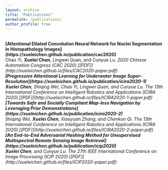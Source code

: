 ```yaml
---
layout: archive
title: "Publications"
permalink: /publications/
author_profile: true
---
```

<br>
<b>[Attentional Dilated Convolution Neural Network for Nuclei Segmentation in Histopathology Images](https://xueleichen.github.io/publication/cac2020)</b><br>
Chao Yi, <b>Xuelei Chen</b>, Lingwei Quan, and Cunyue Lu.  
<i>2020 Chinese Automation Congress (CAC 2020).[[PDF]](http://xueleichen.github.io/files/CAC2020-paper.pdf)

<br>
<b>[Progressive Attentional Learning for Underwater Image Super-Resolution](https://xueleichen.github.io/publication/icira2020-1)</b><br>
<b>Xuelei Chen</b>, Shiqing Wei, Chao Yi, Lingwei Quan, and Cunyue Lu.  
<i>The 13th International Conference on Intelligent Robotics and Applications (ICIRA 2020).[[PDF]](http://xueleichen.github.io/files/ICIRA2020-1-paper.pdf)

<br>
<b>[Towards Safe and Socially Compliant Map-less Navigation by Leveraging Prior Demonstrations](https://xueleichen.github.io/publication/icira2020-2)</b><br>
Shiqing Wei, <b>Xuelei Chen</b>, Xiaoyuan Zhang, and Chenkun Qi.  
<i>The 13th International Conference on Intelligent Robotics and Applications (ICIRA 2020).[[PDF]](http://xueleichen.github.io/files/ICIRA2020-2-paper.pdf)

<br>
<b>[An End-to-End Adversarial Hashing Method for Unsupervised Multispectral Remote Sensing Image Retrieval](https://xueleichen.github.io/publication/icip2020)</b><br>
<b>Xuelei Chen</b>, and Cunyue Lu.  
<i>The 27th IEEE International Conference on Image Processing (ICIP 2020).[[PDF]](http://xueleichen.github.io/files/ICIP2020-paper.pdf)





